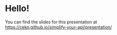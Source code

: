 # Hello!

You can find the slides for this presentation at https://ceko.github.io/simplify-your-api/presentation/
